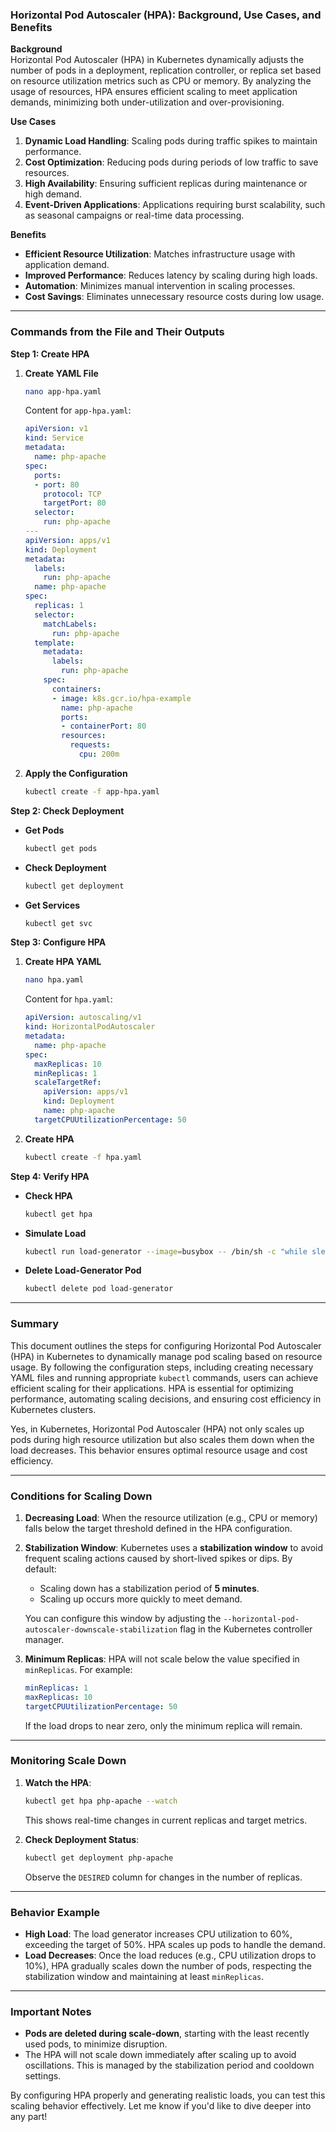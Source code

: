 ### Horizontal Pod Autoscaler (HPA): Background, Use Cases, and Benefits

**Background**  
Horizontal Pod Autoscaler (HPA) in Kubernetes dynamically adjusts the number of pods in a deployment, replication controller, or replica set based on resource utilization metrics such as CPU or memory. By analyzing the usage of resources, HPA ensures efficient scaling to meet application demands, minimizing both under-utilization and over-provisioning.

**Use Cases**  
1. **Dynamic Load Handling**: Scaling pods during traffic spikes to maintain performance.
2. **Cost Optimization**: Reducing pods during periods of low traffic to save resources.
3. **High Availability**: Ensuring sufficient replicas during maintenance or high demand.
4. **Event-Driven Applications**: Applications requiring burst scalability, such as seasonal campaigns or real-time data processing.

**Benefits**  
- **Efficient Resource Utilization**: Matches infrastructure usage with application demand.
- **Improved Performance**: Reduces latency by scaling during high loads.
- **Automation**: Minimizes manual intervention in scaling processes.
- **Cost Savings**: Eliminates unnecessary resource costs during low usage.

---

### Commands from the File and Their Outputs

**Step 1: Create HPA**  
1. **Create YAML File**  
   ```bash
   nano app-hpa.yaml
   ```
   Content for `app-hpa.yaml`:  
   ```yaml
   apiVersion: v1
   kind: Service
   metadata:
     name: php-apache
   spec:
     ports:
     - port: 80
       protocol: TCP
       targetPort: 80
     selector:
       run: php-apache
   ---
   apiVersion: apps/v1
   kind: Deployment
   metadata:
     labels:
       run: php-apache
     name: php-apache
   spec:
     replicas: 1
     selector:
       matchLabels:
         run: php-apache
     template:
       metadata:
         labels:
           run: php-apache
       spec:
         containers:
         - image: k8s.gcr.io/hpa-example
           name: php-apache
           ports:
           - containerPort: 80
           resources:
             requests:
               cpu: 200m
   ```

2. **Apply the Configuration**  
   ```bash
   kubectl create -f app-hpa.yaml
   ```

**Step 2: Check Deployment**  
- **Get Pods**  
  ```bash
  kubectl get pods
  ```
- **Check Deployment**  
  ```bash
  kubectl get deployment
  ```
- **Get Services**  
  ```bash
  kubectl get svc
  ```

**Step 3: Configure HPA**  
1. **Create HPA YAML**  
   ```bash
   nano hpa.yaml
   ```
   Content for `hpa.yaml`:  
   ```yaml
   apiVersion: autoscaling/v1
   kind: HorizontalPodAutoscaler
   metadata:
     name: php-apache
   spec:
     maxReplicas: 10
     minReplicas: 1
     scaleTargetRef:
       apiVersion: apps/v1
       kind: Deployment
       name: php-apache
     targetCPUUtilizationPercentage: 50
   ```

2. **Create HPA**  
   ```bash
   kubectl create -f hpa.yaml
   ```

**Step 4: Verify HPA**  
- **Check HPA**  
  ```bash
  kubectl get hpa
  ```
- **Simulate Load**  
  ```bash
  kubectl run load-generator --image=busybox -- /bin/sh -c "while sleep 0.01; do wget -q -O- http://php-apache; done"
  ```
- **Delete Load-Generator Pod**  
  ```bash
  kubectl delete pod load-generator
  ```

---

### Summary

This document outlines the steps for configuring Horizontal Pod Autoscaler (HPA) in Kubernetes to dynamically manage pod scaling based on resource usage. By following the configuration steps, including creating necessary YAML files and running appropriate `kubectl` commands, users can achieve efficient scaling for their applications. HPA is essential for optimizing performance, automating scaling decisions, and ensuring cost efficiency in Kubernetes clusters.

Yes, in Kubernetes, Horizontal Pod Autoscaler (HPA) not only scales up pods during high resource utilization but also scales them down when the load decreases. This behavior ensures optimal resource usage and cost efficiency.

---

### Conditions for Scaling Down
1. **Decreasing Load**: When the resource utilization (e.g., CPU or memory) falls below the target threshold defined in the HPA configuration.
2. **Stabilization Window**: Kubernetes uses a **stabilization window** to avoid frequent scaling actions caused by short-lived spikes or dips. By default:
   - Scaling down has a stabilization period of **5 minutes**.
   - Scaling up occurs more quickly to meet demand.

   You can configure this window by adjusting the `--horizontal-pod-autoscaler-downscale-stabilization` flag in the Kubernetes controller manager.

3. **Minimum Replicas**: HPA will not scale below the value specified in `minReplicas`. For example:
   ```yaml
   minReplicas: 1
   maxReplicas: 10
   targetCPUUtilizationPercentage: 50
   ```
   If the load drops to near zero, only the minimum replica will remain.

---

### Monitoring Scale Down
1. **Watch the HPA**:
   ```bash
   kubectl get hpa php-apache --watch
   ```
   This shows real-time changes in current replicas and target metrics.

2. **Check Deployment Status**:
   ```bash
   kubectl get deployment php-apache
   ```
   Observe the `DESIRED` column for changes in the number of replicas.

---

### Behavior Example
- **High Load**: The load generator increases CPU utilization to 60%, exceeding the target of 50%. HPA scales up pods to handle the demand.
- **Load Decreases**: Once the load reduces (e.g., CPU utilization drops to 10%), HPA gradually scales down the number of pods, respecting the stabilization window and maintaining at least `minReplicas`.

---

### Important Notes
- **Pods are deleted during scale-down**, starting with the least recently used pods, to minimize disruption.
- The HPA will not scale down immediately after scaling up to avoid oscillations. This is managed by the stabilization period and cooldown settings.

By configuring HPA properly and generating realistic loads, you can test this scaling behavior effectively. Let me know if you'd like to dive deeper into any part!
